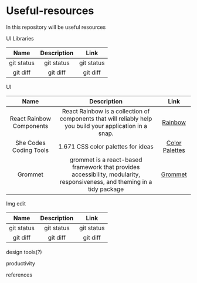 # Useful-resources 
In this repository will be useful resources 



UI Libraries

| Name | Description | Link |
| :---:        |     :---:     |        :---: |
| git status   | git status     | git status    |
| git diff     | git diff       | git diff      |


UI

| Name | Description | Link |
| :---:        |     :---:     |        :---: |
| React Rainbow Components   | React Rainbow is a collection of components that will reliably help you build your application in a snap.|[Rainbow](https://react-rainbow.io/)|
| She Codes Coding Tools     | 1.671 CSS color palettes for ideas  | [Color Palettes](https://palettes.shecodes.io/) |
| Grommet     | grommet is a react-based framework that provides accessibility, modularity, responsiveness, and theming in a tidy package  | [Grommet](https://v2.grommet.io/) |


Img edit

| Name | Description | Link |
| :---:        |     :---:     |        :---: |
| git status   | git status     | git status    |
| git diff     | git diff       | git diff      |

design tools(?)

productivity

references
